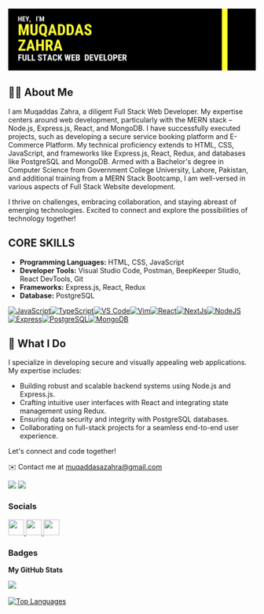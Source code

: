 [![Header](https://raw.githubusercontent.com/muqaddasazahra/muqaddasazahra/main/Header.png)](https://github.com/muqaddasazahra)


## 👩‍💻 About Me
I am Muqaddas Zahra, a diligent Full Stack Web Developer. My expertise centers around web development, particularly with the MERN stack – Node.js, Express.js, React, and MongoDB. I have successfully executed projects, such as developing a secure service booking platform and E-Commerce Platform. My technical proficiency extends to HTML, CSS, JavaScript, and frameworks like Express.js, React, Redux, and databases like PostgreSQL and MongoDB. Armed with a Bachelor's degree in Computer Science from Government College University, Lahore, Pakistan, and additional training from a MERN Stack Bootcamp, I am well-versed in various aspects of Full Stack Website development.

I thrive on challenges, embracing collaboration, and staying abreast of emerging technologies. Excited to connect and explore the possibilities of technology together! 

## CORE SKILLS
- **Programming Languages:** HTML, CSS, JavaScript
- **Developer Tools:** Visual Studio Code, Postman, BeepKeeper Studio, React DevTools, Git
- **Frameworks:** Express.js, React, Redux
- **Database:** PostgreSQL
<p align="left">
<a href="https://developer.mozilla.org/en-US/docs/Web/JavaScript" target="_blank" rel="noreferrer"><img src="https://raw.githubusercontent.com/danielcranney/readme-generator/main/public/icons/skills/javascript-colored.svg" width="36" height="36" alt="JavaScript" /></a><a href="https://www.typescriptlang.org/" target="_blank" rel="noreferrer"><img src="https://raw.githubusercontent.com/danielcranney/readme-generator/main/public/icons/skills/typescript-colored.svg" width="36" height="36" alt="TypeScript" /></a><a href="https://www.visualstudiocode.com" target="_blank" rel="noreferrer"><img src="https://raw.githubusercontent.com/danielcranney/readme-generator/main/public/icons/skills/visualstudiocode.svg" width="36" height="36" alt="VS Code" /></a><a href="https://www.vim.org/" target="_blank" rel="noreferrer"><img src="https://raw.githubusercontent.com/danielcranney/readme-generator/main/public/icons/skills/vim.svg" width="36" height="36" alt="Vim" /></a><a href="https://reactjs.org/" target="_blank" rel="noreferrer"><img src="https://raw.githubusercontent.com/danielcranney/readme-generator/main/public/icons/skills/react-colored.svg" width="36" height="36" alt="React" /></a><a href="https://nextjs.org/docs" target="_blank" rel="noreferrer"><img src="https://raw.githubusercontent.com/danielcranney/readme-generator/main/public/icons/skills/nextjs-colored.svg" width="36" height="36" alt="NextJs" /></a><a href="https://nodejs.org/en/" target="_blank" rel="noreferrer"><img src="https://raw.githubusercontent.com/danielcranney/readme-generator/main/public/icons/skills/nodejs-colored.svg" width="36" height="36" alt="NodeJS" /></a><a href="https://expressjs.com/" target="_blank" rel="noreferrer"><img src="https://raw.githubusercontent.com/danielcranney/readme-generator/main/public/icons/skills/express-colored.svg" width="36" height="36" alt="Express" /></a><a href="https://www.postgresql.org/" target="_blank" rel="noreferrer"><img src="https://raw.githubusercontent.com/danielcranney/readme-generator/main/public/icons/skills/postgresql-colored.svg" width="36" height="36" alt="PostgreSQL" /></a><a href="https://www.mongodb.com/" target="_blank" rel="noreferrer"><img src="https://raw.githubusercontent.com/danielcranney/readme-generator/main/public/icons/skills/mongodb-colored.svg" width="36" height="36" alt="MongoDB" /></a>
</p>


## 💼 What I Do
I specialize in developing secure and visually appealing web applications. My expertise includes:
- Building robust and scalable backend systems using Node.js and Express.js.
- Crafting intuitive user interfaces with React and integrating state management using Redux.
- Ensuring data security and integrity with PostgreSQL databases.
- Collaborating on full-stack projects for a seamless end-to-end user experience.

Let's connect and code together!

✉️  Contact me at [muqaddasazahra@gmail.com](mailto:muqaddasazahra@gmail.com)

<a href="https://www.github.com/muqaddasazahra" target="_blank" rel="noreferrer"><img
src="https://img.shields.io/github/followers/muqaddasazahra?logo=github&style=for-the-badge&color=facc15&labelColor=1c1917" /></a>
<a href="https://www.x.com/muqaddasazehra" target="_blank" rel="noreferrer"><img
src="https://img.shields.io/twitter/follow/muqaddasazehra?logo=twitter&style=for-the-badge&color=facc15&labelColor=1c1917"
/></a>

### Socials

<p align="left"> <a href="https://www.github.com/muqaddasazahra" target="_blank" rel="noreferrer"> <picture> <source media="(prefers-color-scheme: dark)" srcset="https://raw.githubusercontent.com/danielcranney/readme-generator/main/public/icons/socials/github-dark.svg" /> <source media="(prefers-color-scheme: light)" srcset="https://raw.githubusercontent.com/danielcranney/readme-generator/main/public/icons/socials/github.svg" /> <img src="https://raw.githubusercontent.com/danielcranney/readme-generator/main/public/icons/socials/github.svg" width="32" height="32" /> </picture> </a> <a href="https://www.linkedin.com/in/muqaddasazahra " target="_blank" rel="noreferrer"> <picture> <source media="(prefers-color-scheme: dark)" srcset="https://raw.githubusercontent.com/danielcranney/readme-generator/main/public/icons/socials/linkedin-dark.svg" /> <source media="(prefers-color-scheme: light)" srcset="https://raw.githubusercontent.com/danielcranney/readme-generator/main/public/icons/socials/linkedin.svg" /> <img src="https://raw.githubusercontent.com/danielcranney/readme-generator/main/public/icons/socials/linkedin.svg" width="32" height="32" /> </picture> </a> <a href="https://www.x.com/muqaddasazehra" target="_blank" rel="noreferrer"> <picture> <source media="(prefers-color-scheme: dark)" srcset="https://raw.githubusercontent.com/danielcranney/readme-generator/main/public/icons/socials/twitter-dark.svg" /> <source media="(prefers-color-scheme: light)" srcset="https://raw.githubusercontent.com/danielcranney/readme-generator/main/public/icons/socials/twitter.svg" /> <img src="https://raw.githubusercontent.com/danielcranney/readme-generator/main/public/icons/socials/twitter.svg" width="32" height="32" /> </picture> </a>
</p>

### Badges

<b>My GitHub Stats</b>

<a href="http://www.github.com/muqaddasazahra"><img src="https://github-readme-streak-stats.herokuapp.com/?user=muqaddasazahra&stroke=ffffff&background=1c1917&ring=ffffff&fire=ffffff&currStreakNum=ffffff&currStreakLabel=ffffff&sideNums=ffffff&sideLabels=ffffff&dates=ffffff&hide_border=true" /></a>

<a href="https://github.com/muqaddasazahra" align="left"><img src="https://github-readme-stats.vercel.app/api/top-langs/?username=muqaddasazahra&langs_count=10&title_color=ffffff&text_color=ffffff&icon_color=facc15&bg_color=1c1917&hide_border=true&locale=en&custom_title=Top%20%Languages" alt="Top Languages" /></a>

